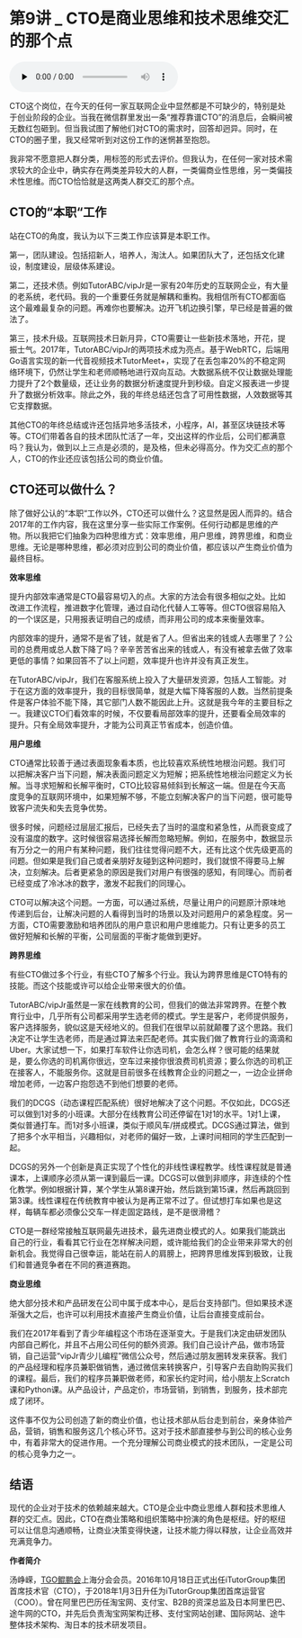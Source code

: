 # 第9讲 _ CTO是商业思维和技术思维交汇的那个点

<audio id="audio" title="第9讲 | CTO是商业思维和技术思维交汇的那个点" controls="" preload="none"><source id="mp3" src="https://static001.geekbang.org/resource/audio/e0/9c/e06c07e5bb32f610d92a45cf2be8489c.mp3"></audio>

CTO这个岗位，在今天的任何一家互联网企业中显然都是不可缺少的，特别是处于创业阶段的企业。当我在微信群里发出一条“推荐靠谱CTO”的消息后，会瞬间被无数红包砸到。但当我试图了解他们对CTO的需求时，回答却迥异。同时，在CTO的圈子里，我又经常听到对这份工作的迷惘甚至抱怨。

我非常不愿意把人群分类，用标签的形式去评价。但我认为，在任何一家对技术需求较大的企业中，确实存在两类差异较大的人群，一类偏商业性思维，另一类偏技术性思维。而CTO恰恰就是这两类人群交汇的那个点。

## CTO的“本职“工作

站在CTO的角度，我认为以下三类工作应该算是本职工作。

第一，团队建设。包括招新人，培养人，淘汰人。如果团队大了，还包括文化建设，制度建设，层级体系建设。

第二，还技术债。例如TutorABC/vipJr是一家有20年历史的互联网企业，有大量的老系统，老代码。我的一个重要任务就是解耦和重构。我相信所有CTO都面临这个最难最复杂的问题。再难你也要解决。边开飞机边换引擎，早已经是普遍的做法了。

第三，技术升级。互联网技术日新月异，CTO需要让一些新技术落地，开花，提振士气。2017年，TutorABC/vipJr的两项技术成为亮点。基于WebRTC，后端用Go语言实现的新一代音视频技术TutorMeet+，实现了在丢包率20%的不稳定网络环境下，仍然让学生和老师顺畅地进行双向互动。大数据系统不仅让数据处理能力提升了2个数量级，还让业务的数据分析速度提升到秒级。自定义报表进一步提升了数据分析效率。除此之外，我的年终总结还包含了可用性数据，人效数据等其它支撑数据。

其他CTO的年终总结或许还包括异地多活技术，小程序，AI，甚至区块链技术等等。CTO们带着各自的技术团队忙活了一年，交出这样的作业后，公司们都满意吗？我认为，做到以上三点是必须的，是及格，但未必得高分。作为交汇点的那个人，CTO的作业还应该包括公司的商业价值。

## CTO还可以做什么？

除了做好公认的“本职“工作以外，CTO还可以做什么？这显然是因人而异的。结合2017年的工作内容，我在这里分享一些实际工作案例。任何行动都是思维的产物。所以我把它们抽象为四种思维方式：效率思维，用户思维，跨界思维，和商业思维。无论是哪种思维，都必须对应到公司的商业价值，都应该以产生商业价值为最终目标。

****效率思维****

提升内部效率通常是CTO最容易切入的点。大家的方法会有很多相似之处。比如改进工作流程，推进数字化管理，通过自动化代替人工等等。但CTO很容易陷入的一个误区是，只用报表证明自己的成绩，而非用公司的成本来衡量效率。

内部效率的提升，通常不是省了钱，就是省了人。但省出来的钱或人去哪里了？公司的总费用或总人数下降了吗？辛辛苦苦省出来的钱或人，有没有被拿去做了效率更低的事情？如果回答不了以上问题，效率提升也许并没有真正发生。

在TutorABC/vipJr，我们在客服系统上投入了大量研发资源，包括人工智能。对于在这方面的效率提升，我的目标很简单，就是大幅下降客服的人数。当然前提条件是客户体验不能下降，其它部门人数不能因此上升。这就是我今年的主要目标之一。我建议CTO们看效率的时候，不仅要看局部效率的提升，还要看全局效率的提升。只有全局效率提升，才能为公司真正节省成本，创造价值。

****用户思维****

CTO通常比较善于通过表面现象看本质，也比较喜欢系统性地根治问题。我们可以把解决客户当下问题，解决表面问题定义为短解；把系统性地根治问题定义为长解。当寻求短解和长解平衡时，CTO比较容易倾斜到长解这一端。但是在今天高度竞争的互联网环境中，如果短解不够，不能立刻解决客户的当下问题，很可能导致客户流失和失去竞争优势。

很多时候，问题经过层层汇报后，已经失去了当时的温度和紧急性，从而衰变成了没有温度的数字。这时候很容易选择长解而忽略短解。例如，在服务中，数据显示有万分之一的用户有某种问题，我们往往觉得问题不大，还有比这个优先级更高的问题。但如果是我们自己或者亲朋好友碰到这种问题时，我们就恨不得要马上解决，立刻解决。后者更紧急的原因是我们对用户有很强的感知，有同理心。而前者已经变成了冷冰冰的数字，激发不起我们的同理心。

CTO可以解决这个问题。一方面，可以通过系统，尽量让用户的问题原汁原味地传递到后台，让解决问题的人看得到当时的场景以及对问题用户的紧急程度。另一方面，CTO需要激励和培养团队的用户意识和用户思维能力。只有让更多的员工做好短解和长解的平衡，公司层面的平衡才能做到更好。

****跨界思维****

有些CTO做过多个行业，有些CTO了解多个行业。我认为跨界思维是CTO特有的技能。而这个技能或许可以给企业带来很大的价值。

TutorABC/vipJr虽然是一家在线教育的公司，但我们的做法非常跨界。在整个教育行业中，几乎所有公司都采用学生选老师的模式。学生是客户，老师提供服务，客户选择服务，貌似这是天经地义的。但我们在很早以前就颠覆了这个思路。我们决定不让学生选老师，而是通过算法来匹配老师。其实我们做了教育行业的滴滴和Uber。大家试想一下，如果打车软件让你选司机，会怎么样？很可能的结果就是，要么你选的司机离你很远，空车过来接你很浪费司机资源；要么你选的司机正在接客人，不能服务你。这就是目前很多在线教育企业的问题之一，一边企业拼命增加老师，一边客户抱怨选不到他们想要的老师。

我们的DCGS（动态课程匹配系统）很好地解决了这个问题。不仅如此，DCGS还可以做到1对多的小班课。大部分在线教育公司还停留在1对1的水平。1对1上课，类似普通打车。而1对多小班课，类似于顺风车/拼成模式。DCGS通过算法，做到了把多个水平相当，兴趣相似，对老师的偏好一致，上课时间相同的学生匹配到一起。

DCGS的另外一个创新是真正实现了个性化的非线性课程教学。线性课程就是普通课本，上课顺序必须从第一课到最后一课。DCGS可以做到非顺序，非连续的个性化教学。例如根据计算，某个学生从第8课开始，然后跳到第15课，然后再跳回到第3课。线性课程在传统教育中被认为是再正常不过了。但试想打车如果也是这样，每辆车都必须像公交车一样走固定路线，是不是很滑稽？

CTO是一群经常接触互联网最先进技术，最先进商业模式的人。如果我们能跳出自己的行业，看看其它行业在怎样解决问题，或许能给我们的企业带来非常大的创新机会。我觉得自己很幸运，能站在前人的肩膀上，把跨界思维发挥到极致，让我们和普通竞争者在不同的赛道赛跑。

****商业思维****

绝大部分技术和产品研发在公司中属于成本中心，是后台支持部门。但如果技术逐渐强大之后，也许可以利用技术直接产生商业价值，让后台直接变成前台。

我们在2017年看到了青少年编程这个市场在逐渐变大。于是我们决定由研发团队内部自己孵化，并且不占用公司任何的额外资源。我们自己设计产品，做市场营销，自己运营“vipJr青少儿编程”微信公众号，然后通过朋友圈转发来获客。我们的产品经理和程序员兼职做销售，通过微信来转换客户，引导客户去自助购买我们的课程。最后，我们的程序员兼职做老师，和家长约定时间，给小朋友上Scratch课和Python课。从产品设计，产品定价，市场营销，到销售，到服务，技术部完成了闭环。

这件事不仅为公司创造了新的商业价值，也让技术部从后台走到前台，亲身体验产品，营销，销售和服务这几个核心环节。这对于技术部直接参与到公司的核心业务中，有着非常大的促进作用。一个充分理解公司商业模式的技术团队，一定是公司的核心竞争力之一。

## 结语

现代的企业对于技术的依赖越来越大。CTO是企业中商业思维人群和技术思维人群的交汇点。因此，CTO在商业策略和组织策略中扮演的角色是枢纽。好的枢纽可以让信息沟通顺畅，让商业决策变得快速，让技术能力得以释放，让企业高效并充满竞争力。

****作者简介****

汤峥嵘，[TGO鲲鹏会](https://tgo.geekbang.org)上海分会会员。2016年10月18日正式出任iTutorGroup集团首席技术官（CTO），于2018年1月3日升任为iTutorGroup集团首席运营官（COO）。曾在阿里巴巴历任淘宝网、支付宝、B2B的资深总监及日本阿里巴巴、途牛网的CTO，并先后负责淘宝网架构迁移、支付宝网站创建、国际网站、途牛整体技术架构、淘日本的技术研发项目。


